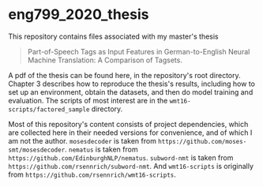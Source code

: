 # eng799_2020_thesis
This repository contains files associated with my master's thesis

> Part-of-Speech Tags as Input Features in German-to-English Neural Machine Translation: A Comparison of Tagsets.

A pdf of the thesis can be found here, in the repository's root directory. Chapter 3 describes how to reproduce the thesis's results, including how to set up an environment, obtain the datasets, and then do model training and evaluation. The scripts of most interest are in the `wmt16-scripts/factored_sample` directory.

Most of this repository's content consists of project dependencies, which are collected here in their needed versions for convenience, and of which I am not the author. `mosesdecoder` is taken from `https://github.com/moses-smt/mosesdecoder`. `nematus` is taken from `https://github.com/EdinburghNLP/nematus`. `subword-nmt` is taken from `https://github.com/rsennrich/subword-nmt`. And `wmt16-scripts` is originally from `https://github.com/rsennrich/wmt16-scripts`.
